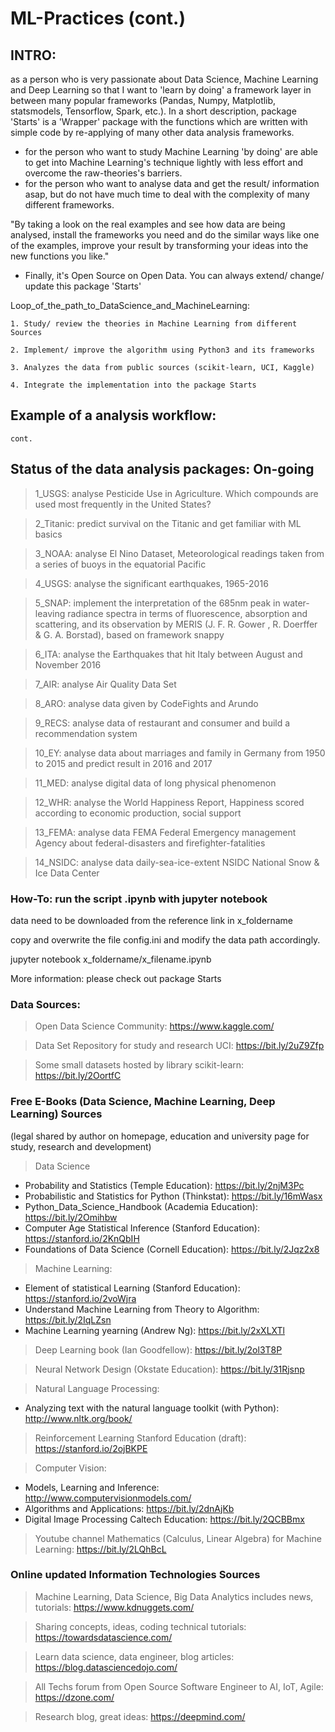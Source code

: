 # ML-Practices (cont.)

## INTRO: 

as a person who is very passionate about Data Science, Machine Learning and Deep Learning so that I want to 'learn by doing' a framework layer in between many popular frameworks (Pandas, Numpy, Matplotlib, statsmodels, Tensorflow, Spark, etc.). 
In a short description, package 'Starts' is a 'Wrapper' package with the functions which are written with simple code by re-applying of many other data analysis frameworks. 
 
- for the person who want to study Machine Learning 'by doing' are able to get into Machine Learning's technique lightly with less effort and overcome the raw-theories's barriers.
- for the person who want to analyse data and get the result/ information asap, but do not have much time to deal with the complexity of many different frameworks. 

"By taking a look on the real examples and see how data are being analysed, install the frameworks you need and do the similar ways like one of the examples, improve your result by transforming your ideas into the new functions you like."

- Finally, it's Open Source on Open Data. You can always extend/ change/ update this package 'Starts'

Loop_of_the_path_to_DataScience_and_MachineLearning:

	1. Study/ review the theories in Machine Learning from different Sources

	2. Implement/ improve the algorithm using Python3 and its frameworks 

	3. Analyzes the data from public sources (scikit-learn, UCI, Kaggle)

	4. Integrate the implementation into the package Starts

## Example of a analysis workflow: 
	cont.

## Status of the data analysis packages: On-going 

> 1_USGS: analyse Pesticide Use in Agriculture. Which compounds are used most frequently in the United States?

> 2_Titanic: predict survival on the Titanic and get familiar with ML basics

> 3_NOAA: analyse El Nino Dataset, Meteorological readings taken from a series of buoys in the equatorial Pacific

> 4_USGS: analyse the significant earthquakes, 1965-2016

> 5_SNAP: implement the interpretation of the 685nm peak in water-leaving radiance spectra in terms of fluorescence, absorption and scattering, and its observation by MERIS (J. F. R. Gower , R. Doerffer & G. A. Borstad), based on framework snappy

> 6_ITA: analyse the Earthquakes that hit Italy between August and November 2016

> 7_AIR: analyse Air Quality Data Set

> 8_ARO: analyse data given by CodeFights and Arundo

> 9_RECS: analyse data of restaurant and consumer and build a recommendation system

> 10_EY: analyse data about marriages and family in Germany from 1950 to 2015 and predict result in 2016 and 2017

> 11_MED: analyse digital data of long physical phenomenon

> 12_WHR: analyse the World Happiness Report, Happiness scored according to economic production, social support

> 13_FEMA: analyse data FEMA Federal Emergency management Agency about federal-disasters and firefighter-fatalities 

> 14_NSIDC: analyse data daily-sea-ice-extent NSIDC National Snow & Ice Data Center

### How-To: run the script .ipynb with jupyter notebook
data need to be downloaded from the reference link in x_foldername 

copy and overwrite the file config.ini and modify the data path accordingly.

jupyter notebook x_foldername/x_filename.ipynb

More information: please check out package Starts

### Data Sources:
> Open Data Science Community: https://www.kaggle.com/

> Data Set Repository for study and research UCI: https://bit.ly/2uZ9Zfp

> Some small datasets hosted by library scikit-learn: https://bit.ly/2OortfC

### Free E-Books (Data Science, Machine Learning, Deep Learning) Sources 
(legal shared by author on homepage, education and university page for study, research and development)
> Data Science
- Probability and Statistics (Temple Education): https://bit.ly/2njM3Pc
- Probabilistic and Statistics for Python (Thinkstat): https://bit.ly/16mWasx
- Python_Data_Science_Handbook (Academia Education): https://bit.ly/2Omihbw
- Computer Age Statistical Inference (Stanford Education): https://stanford.io/2KnQbIH
- Foundations of Data Science (Cornell Education): https://bit.ly/2Jqz2x8

> Machine Learning:
- Element of statistical Learning (Stanford Education): https://stanford.io/2voWjra
- Understand Machine Learning from Theory to Algorithm: https://bit.ly/2IqLZsn
- Machine Learning yearning (Andrew Ng): https://bit.ly/2xXLXTl

> Deep Learning book (Ian Goodfellow): https://bit.ly/2ol3T8P

> Neural Network Design (Okstate Education): https://bit.ly/31Rjsnp

> Natural Language Processing: 
- Analyzing text with the natural language toolkit (with Python): http://www.nltk.org/book/

> Reinforcement Learning Stanford Education (draft): https://stanford.io/2ojBKPE

> Computer Vision: 
- Models, Learning and Inference: http://www.computervisionmodels.com/
- Algorithms and Applications: https://bit.ly/2dnAjKb
- Digital Image Processing Caltech Education: https://bit.ly/2QCBBmx

> Youtube channel Mathematics (Calculus, Linear Algebra) for Machine Learning: https://bit.ly/2LQhBcL


### Online updated Information Technologies Sources 
> Machine Learning, Data Science, Big Data Analytics includes news, tutorials: https://www.kdnuggets.com/

> Sharing concepts, ideas, coding technical tutorials: https://towardsdatascience.com/

> Learn data science, data engineer, blog articles: https://blog.datasciencedojo.com/

> All Techs forum from Open Source Software Engineer to AI, IoT, Agile: https://dzone.com/

> Research blog, great ideas: https://deepmind.com/